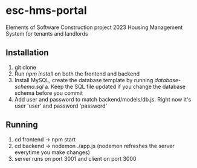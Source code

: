 # esc-hms-portal
Elements of Software Construction project 2023
Housing Management System for tenants and landlords

## Installation
1. git clone
2. Run *npm install* on both the frontend and backend
3. Install MySQL, create the database template by running *database-schema.sql*
  a. Keep the SQL file updated if you change the database schema before you commit
4. Add user and password to match backend/models/db.js. Right now it's user 'user' and password 'password'

## Running
1. cd frontend -> npm start
2. cd backend -> nodemon ./app.js (nodemon refreshes the server everytime you make changes)
3. server runs on port 3001 and client on port 3000
